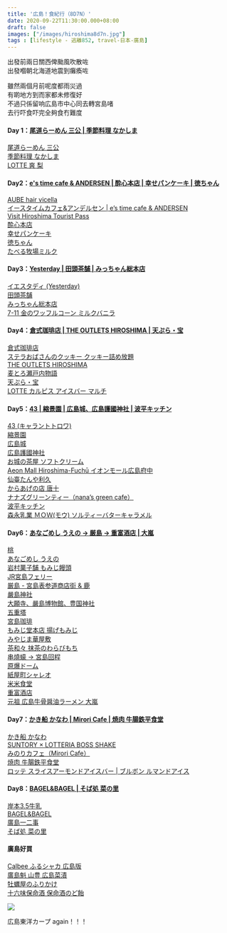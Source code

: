 ```yaml
---
title: '広島！食紀行（8D7N）'
date: 2020-09-22T11:30:00.000+08:00
draft: false
images: ["/images/hiroshima8d7n.jpg"]
tags : [lifestyle - 逃離852, travel-日本-廣島]
---
```


出發前兩日關西俾颱風吹散咗  
出發嗰朝北海道地震到癱瘓咗  
  
雖然兩個月前呢度都雨災過  
有啲地方到而家都未修復好  
不過只係留响広島市中心同去轉宮島啫  
去行吓食吓完全夠食冇難度  

#### Day 1：[尾道らーめん 三公 | 季節料理 なかしま](https://hidie.net/hiroshima1/)
[尾道らーめん 三公](https://hidie.net/hiroshima1a/)  
[季節料理 なかしま](https://hidie.net/hiroshima1b/)  
[LOTTE 爽 梨](https://hidie.net/hiroshima1c/)  
  
  
#### Day2：[e's time cafe & ANDERSEN | 酔心本店 | 幸せパンケーキ | 徳ちゃん](https://hidie.net/hiroshima2/)
[AUBE hair vicella](https://hidie.net/hiroshima2a/)  
[イースタイムカフェ&アンデルセン | e’s time cafe & ANDERSEN](https://hidie.net/hiroshima2b/)  
[Visit Hiroshima Tourist Pass](https://hidie.net/hiroshima2c/)  
[酔心本店](https://hidie.net/hiroshima2d/)  
[幸せパンケーキ](https://hidie.net/hiroshima2e/)  
[徳ちゃん](https://hidie.net/hiroshima2g/)  
[たべる牧場ミルク](https://hidie.net/hiroshima2h/)  
  
  
#### Day3：[Yesterday | 田頭茶舗 | みっちゃん総本店](https://hidie.net/hiroshima3/)
[イエスタディ (Yesterday)](https://hidie.net/hiroshima3a/)  
[田頭茶舗](https://hidie.net/hiroshima3b/)  
[みっちゃん総本店](https://hidie.net/hiroshima3c/)  
[7-11 金のワッフルコーン ミルクバニラ](https://hidie.net/hiroshima3d/)  
  
  
#### Day4：[倉式珈琲店 | THE OUTLETS HIROSHIMA | 天ぷら・宝](https://hidie.net/hiroshima4/)
[倉式珈琲店](https://hidie.net/hiroshima4a/)  
[ステラおばさんのクッキー クッキー詰め放題](https://hidie.net/hiroshima4b/)  
[THE OUTLETS HIROSHIMA](https://hidie.net/hiroshima4c/)  
[麦とろ瀬戸内物語](https://hidie.net/hiroshima4d/)  
[天ぷら・宝](https://hidie.net/hiroshima4e/)  
[LOTTE カルピス アイスバー マルチ](https://hidie.net/hiroshima4f/)  
  
  
#### Day5：[43 | 縮景園 | 広島城、広島護國神社 | 波平キッチン](https://hidie.net/hiroshima5/)
[43 (キャラントトロワ)](https://hidie.net/hiroshima5a/)  
[縮景園](https://hidie.net/hiroshima5b/)  
[広島城](https://hidie.net/hiroshima5c/)  
[広島護國神社](https://hidie.net/hiroshima5d/)  
[お城の茶屋 ソフトクリーム](https://hidie.net/hiroshima5e/)  
[Aeon Mall Hiroshima-Fuchū イオンモール広島府中](https://hidie.net/hiroshima5f/)  
[仙臺たんや利久](https://hidie.net/hiroshima5g/)  
[からあげの店 唐十](https://hidie.net/hiroshima5h/)  
[ナナズグリーンティー（nana’s green cafe）](https://hidie.net/hiroshima5i/)  
[波平キッチン](https://hidie.net/hiroshima5j/)  
[森永乳業 ＭＯＷ(モウ) ソルティーバターキャラメル](https://hidie.net/hiroshima5k/)  
  
  
#### Day6：[あなごめし うえの → 厳島 → 重富酒店 | 大嵐](https://hidie.net/hiroshima6/)
[桃](https://hidie.net/hiroshima6a/)  
[あなごめし うえの](https://hidie.net/hiroshima6b/)  
[岩村菓子舗 もみじ饅頭](https://hidie.net/hiroshima6c/)  
[JR宮島フェリー](https://hidie.net/hiroshima6d/)  
[厳島 - 宮島表参道商店街 & 鹿](https://hidie.net/hiroshima6e/)  
[嚴島神社](https://hidie.net/hiroshima6f/)  
[大願寺、嚴島博物館、豊国神社](https://hidie.net/hiroshima6g/)  
[五重塔](https://hidie.net/hiroshima6h/)  
[宮島珈琲](https://hidie.net/hiroshima6i/)  
[もみじ堂本店 揚げもみじ](https://hidie.net/hiroshima6j/)  
[みやじま華屋敷](https://hidie.net/hiroshima6k/)  
[茶和々 抹茶のわらびもち](https://hidie.net/hiroshima6l/)  
[串燒蠔 → 宮島回程](https://hidie.net/hiroshima6m/)  
[原爆ドーム](https://hidie.net/hiroshima6n/)  
[紙屋町シャレオ](https://hidie.net/hiroshima6o/)  
[米米食堂](https://hidie.net/hiroshima6p/)  
[重富酒店](https://hidie.net/hiroshima6q/)  
[元祖 広島牛骨醤油ラーメン 大嵐](https://hidie.net/hiroshima6r/)  
  
  
#### Day7：[かき船 かなわ | Mirori Cafe | 焼肉 牛腸鉄平食堂](https://hidie.net/hiroshima7/)
[かき船 かなわ](https://hidie.net/hiroshima7a/)  
[SUNTORY × LOTTERIA BOSS SHAKE](https://hidie.net/hiroshima7b/)  
[みのりカフェ（Mirori Cafe）](https://hidie.net/hiroshima7c/)  
[焼肉 牛腸鉄平食堂](https://hidie.net/hiroshima7d/)  
[ロッテ スライスアーモンドアイスバー | ブルボン ルマンドアイス](https://hidie.net/hiroshima7e/)  
  
  
#### Day8：[BAGEL&BAGEL | そば処 菜の里](https://hidie.net/hiroshima8/)
[岸本3.5牛乳](https://hidie.net/hiroshima8a/)  
[BAGEL&BAGEL](https://hidie.net/hiroshima8b/)  
[廣島一二事](https://hidie.net/hiroshima8c/)  
[そば処 菜の里](https://hidie.net/hiroshima8d/)
  
  
  
#### 廣島好買
[Calbee ふるシャカ 広島版](https://hidie.net/hiroshima2f/)  
[廣島魁 山豊 広島菜漬](https://hidie.net/yamatoyo/)  
[牡蠣屋のふりかけ](https://hidie.net/kakiya/)  
[十六味保命酒 保命酒のど飴](https://hidie.net/ichiran/)  



![](/images/hiroshima8d7n.jpg)

広島東洋カープ again！！！
